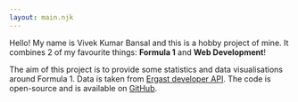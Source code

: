 ```yaml
---
layout: main.njk
---
```


Hello! My name is Vivek Kumar Bansal and this is a hobby project of mine. It combines 2 of my favourite things: **Formula 1** and **Web Development**!

The aim of this project is to provide some statistics and data visualisations around Formula 1. Data is taken from <a href="http://ergast.com/mrd/" target="_blank">Ergast developer API</a>. The code is open-source and is available on <a href="https://github.com/vkbansal/formula1-app" target="_blank">GitHub</a>.
